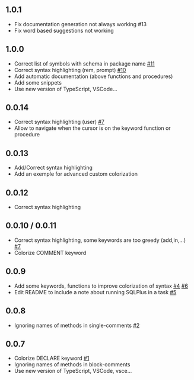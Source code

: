 ## 1.0.1
* Fix documentation generation not always working #13
* Fix word based suggestions not working

## 1.0.0
* Correct list of symbols with schema in package name [#11](https://github.com/zabel-xyz/plsql-language/issues/11)
* Correct syntax highlighting (rem, prompt) [#10](https://github.com/zabel-xyz/plsql-language/issues/10)
* Add automatic documentation (above functions and procedures)
* Add some snippets
* Use new version of TypeScript, VSCode...

## 0.0.14
* Correct syntax highlighting (user) [#7](https://github.com/zabel-xyz/plsql-language/issues/7)
* Allow to navigate when the cursor is on the keyword function or procedure

## 0.0.13
* Add/Correct syntax highlighting
* Add an exemple for advanced custom colorization

## 0.0.12
* Correct syntax highlighting

## 0.0.10 / 0.0.11
* Correct syntax highlighting, some keywords are too greedy (add,in,...) [#7](https://github.com/zabel-xyz/plsql-language/issues/7)
* Colorize COMMENT keyword

## 0.0.9
* Add some keywords, functions to improve colorization of syntax [#4](https://github.com/zabel-xyz/plsql-language/issues/4)
[#6](https://github.com/zabel-xyz/plsql-language/pull/6)
* Edit README to include a note about running SQLPlus in a task [#5](https://github.com/zabel-xyz/plsql-language/issues/5)

## 0.0.8
* Ignoring names of methods in single-comments [#2](https://github.com/zabel-xyz/plsql-language/issues/2)

## 0.0.7
* Colorize DECLARE keyword [#1](https://github.com/zabel-xyz/plsql-language/issues/1)
* Ignoring names of methods in block-comments
* Use new version of TypeScript, VSCode, vsce...
